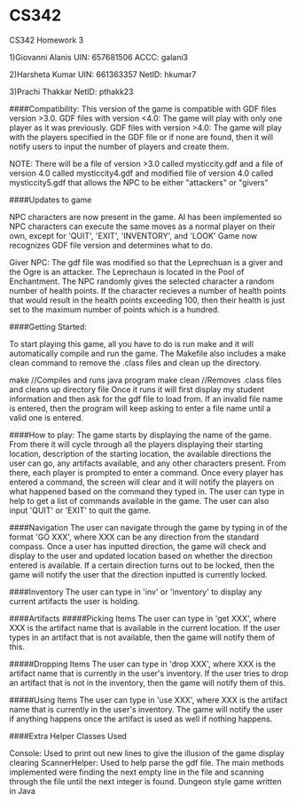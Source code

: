 # CS342
CS342 Homework 3

1)Giovanni Alanis UIN: 657681506
ACCC: galani3   

2)Harsheta Kumar UIN: 661363357  NetID: hkumar7

3)Prachi Thakkar NetID: pthakk23

####Compatibility: This version of the game is compatible with GDF files version >3.0.
GDF files with version <4.0: The game will play with only one player as it was previously.
GDF files with version >4.0: The game will play with the players specified in the GDF file or if none are found, then it will notify users to input the number of players and create them.

NOTE: There will be a file of version >3.0 called mysticcity.gdf and a file of version 4.0 called mysticcity4.gdf
      and modified file of version 4.0 called mysticcity5.gdf that allows the NPC to be either "attackers" or "givers"

####Updates to game

NPC characters are now present in the game.
AI has been implemented so NPC characters can execute the same moves as a normal player on their own, except for 'QUIT', 'EXIT', 'INVENTORY', and 'LOOK'
Game now recognizes GDF file version and determines what to do.

Giver NPC: The gdf file was modified so that the Leprechuan is a giver and the Ogre is an attacker. The Leprechaun is located in the Pool of Enchantment. The NPC randomly gives the selected character a random number of health points. If the character recieves a number of health points that would result in the health points exceeding 100, then their health is just set to the maximum number of points which is a hundred. 

####Getting Started:

To start playing this game, all you have to do is run make and it will automatically compile and run the game. The Makefile also includes a make clean command to remove the .class files and clean up the directory.

make        //Compiles and runs java program
make clean  //Removes .class files and cleans up directory file 
Once it runs it will first display my student information and then ask for the gdf file to load from. If an invalid file name is entered, then the program will keep asking to enter a file name until a valid one is entered.

####How to play: The game starts by displaying the name of the game. From there it will cycle through all the players displaying their starting location, description of the starting location, the available directions the user can go, any artifacts available, and any other characters present. From there, each player is prompted to enter a command. Once every player has entered a command, the screen will clear and it will notify the players on what happened based on the command they typed in. The user can type in help to get a list of commands available in the game. The user can also input 'QUIT' or 'EXIT' to quit the game.

####Navigation The user can navigate through the game by typing in of the format 'GO XXX', where XXX can be any direction from the standard compass. Once a user has inputted direction, the game will check and display to the user and updated location based on whether the direction entered is available. If a certain direction turns out to be locked, then the game will notify the user that the direction inputted is currently locked.

####Inventory The user can type in 'inv' or 'inventory' to display any current artifacts the user is holding.

####Artifacts #####Picking Items The user can type in 'get XXX', where XXX is the artifact name that is available in the current location. If the user types in an artifact that is not available, then the game will notify them of this.

#####Dropping Items The user can type in 'drop XXX', where XXX is the artifact name that is currently in the user's inventory. If the user tries to drop an artifact that is not in the inventory, then the game will notify them of this.

#####Using Items The user can type in 'use XXX', where XXX is the artifact name that is currently in the user's inventory. The game will notify the user if anything happens once the artifact is used as well if nothing happens.

####Extra Helper Classes Used


Console: Used to print out new lines to give the illusion of the game display clearing
ScannerHelper: Used to help parse the gdf file. The main methods implemented were finding the next empty line in the file and scanning through the file until the next integer is found.
Dungeon style game written in Java 
